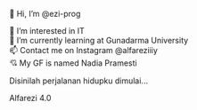 👋 Hi, I’m @ezi-prog <div>
👀 I’m interested in IT <div>
🌱 I’m currently learning at Gunadarma University <div>
📫 Contact me on Instagram @alfareziiiy<div>
💘 My GF is named Nadia Pramesti <div>

Disinilah perjalanan hidupku dimulai...

Alfarezi 4.0


<!---
ezi-prog/ezi-prog is a ✨ special ✨ repository because its `README.md` (this file) appears on your GitHub profile.
You can click the Preview link to take a look at your changes.
--->
